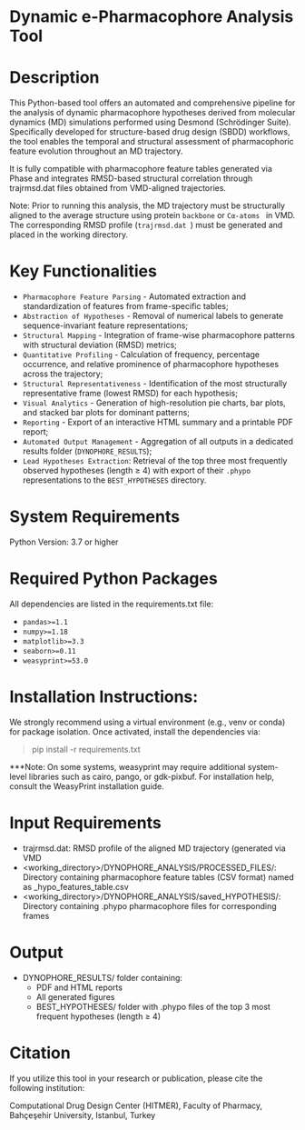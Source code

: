 # Dynamic e-Pharmacophore Analysis Tool

# Description
This Python-based tool offers an automated and comprehensive pipeline for the analysis of dynamic pharmacophore hypotheses derived from molecular dynamics (MD) simulations performed using Desmond (Schrödinger Suite). Specifically developed for structure-based drug design (SBDD) workflows, the tool enables the temporal and structural assessment of pharmacophoric feature evolution throughout an MD trajectory.

It is fully compatible with pharmacophore feature tables generated via Phase and integrates RMSD-based structural correlation through trajrmsd.dat files obtained from VMD-aligned trajectories.

Note: Prior to running this analysis, the MD trajectory must be structurally aligned to the average structure using protein  `backbone` or  `Cα-atoms ` in VMD. The corresponding RMSD profile (`trajrmsd.dat `) must be generated and placed in the working directory.

# Key Functionalities
- `Pharmacophore Feature Parsing` - Automated extraction and standardization of features from frame-specific tables;
- `Abstraction of Hypotheses` - Removal of numerical labels to generate sequence-invariant feature representations;
- `Structural Mapping` - Integration of frame-wise pharmacophore patterns with structural deviation (RMSD) metrics;
- `Quantitative Profiling` - Calculation of frequency, percentage occurrence, and relative prominence of pharmacophore hypotheses across the trajectory;
- `Structural Representativeness` - Identification of the most structurally representative frame (lowest RMSD) for each hypothesis;
- `Visual Analytics` - Generation of high-resolution pie charts, bar plots, and stacked bar plots for dominant patterns;
- `Reporting` - Export of an interactive HTML summary and a printable PDF report;
- `Automated Output Management` - Aggregation of all outputs in a dedicated results folder (`DYNOPHORE_RESULTS`);
- `Lead Hypotheses Extraction`: Retrieval of the top three most frequently observed hypotheses (length ≥ 4) with export of their `.phypo` representations to the `BEST_HYPOTHESES` directory.

# System Requirements
Python Version: 3.7 or higher


# Required Python Packages
All dependencies are listed in the requirements.txt file:
- `pandas>=1.1` 
- `numpy>=1.18` 
- `matplotlib>=3.3`
- `seaborn>=0.11`
- `weasyprint>=53.0`

# Installation Instructions:
We strongly recommend using a virtual environment (e.g., venv or conda) for package isolation. Once activated, install the dependencies via:

> pip install -r requirements.txt

***Note: On some systems, weasyprint may require additional system-level libraries such as cairo, pango, or gdk-pixbuf. For installation help, consult the WeasyPrint installation guide.

# Input Requirements
- trajrmsd.dat: RMSD profile of the aligned MD trajectory (generated via VMD
- <working_directory>/DYNOPHORE_ANALYSIS/PROCESSED_FILES/: Directory containing pharmacophore feature tables (CSV format) named as <frame>_hypo_features_table.csv
- <working_directory>/DYNOPHORE_ANALYSIS/saved_HYPOTHESIS/: Directory containing .phypo pharmacophore files for corresponding frames

# Output
- DYNOPHORE_RESULTS/ folder containing:
  - PDF and HTML reports
  - All generated figures
  - BEST_HYPOTHESES/ folder with .phypo files of the top 3 most frequent hypotheses (length ≥ 4)

# Citation
If you utilize this tool in your research or publication, please cite the following institution:

Computational Drug Design Center (HITMER), Faculty of Pharmacy, Bahçeşehir University, Istanbul, Turkey
